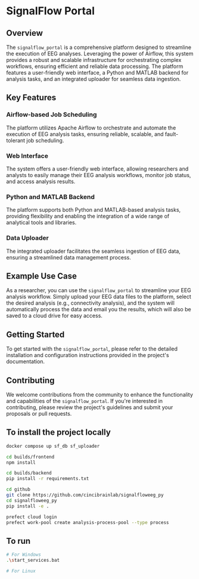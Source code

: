 # SignalFlow Portal

## Overview
The `signalflow_portal` is a comprehensive platform designed to streamline the execution of EEG analyses. Leveraging the power of Airflow, this system provides a robust and scalable infrastructure for orchestrating complex workflows, ensuring efficient and reliable data processing. The platform features a user-friendly web interface, a Python and MATLAB backend for analysis tasks, and an integrated uploader for seamless data ingestion.

## Key Features

<div class="feature">
  <h3>Airflow-based Job Scheduling</h3>
  <p>The platform utilizes Apache Airflow to orchestrate and automate the execution of EEG analysis tasks, ensuring reliable, scalable, and fault-tolerant job scheduling.</p>
</div>

<div class="feature">
  <h3>Web Interface</h3>
  <p>The system offers a user-friendly web interface, allowing researchers and analysts to easily manage their EEG analysis workflows, monitor job status, and access analysis results.</p>
</div>

<div class="feature">
  <h3>Python and MATLAB Backend</h3>
  <p>The platform supports both Python and MATLAB-based analysis tasks, providing flexibility and enabling the integration of a wide range of analytical tools and libraries.</p>
</div>

<div class="feature">
  <h3>Data Uploader</h3>
  <p>The integrated uploader facilitates the seamless ingestion of EEG data, ensuring a streamlined data management process.</p>
</div>

## Example Use Case
As a researcher, you can use the `signalflow_portal` to streamline your EEG analysis workflow. Simply upload your EEG data files to the platform, select the desired analysis (e.g., connectivity analysis), and the system will automatically process the data and email you the results, which will also be saved to a cloud drive for easy access.

## Getting Started
To get started with the `signalflow_portal`, please refer to the detailed installation and configuration instructions provided in the project's documentation.

## Contributing
We welcome contributions from the community to enhance the functionality and capabilities of the `signalflow_portal`. If you're interested in contributing, please review the project's guidelines and submit your proposals or pull requests.

## To install the project locally
```bash
docker compose up sf_db sf_uploader

cd builds/frontend
npm install

cd builds/backend
pip install -r requirements.txt

cd github
git clone https://github.com/cincibrainlab/signalfloweeg_py
cd signalfloweeg_py
pip install -e .

prefect cloud login
prefect work-pool create analysis-process-pool --type process
```

## To run
```bash
# For Windows
.\start_services.bat

# For Linux

```

